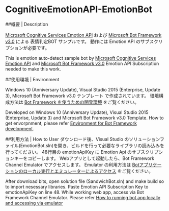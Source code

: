 # CognitiveEmotionAPI-EmotionBot

##概要 | Description

[Microsoft Cognitive Services Emotion API](https://www.microsoft.com/cognitive-services/en-us/emotion-api) および [Microsoft Bot Framework v3.0](https://www.botframework.com/) による 表情判定BOT サンプルです。
動作には Emotion API のサブスクリプションが必要です。

This is emotion auto-detect sample bot by [Microsoft Cognitive Services Emotion API](https://www.microsoft.com/cognitive-services/en-us/emotion-api) and [Microsoft Bot Framework v3.0](https://www.botframework.com/)
Emotion API Subscription needed to make this work.


##使用環境 | Environment

Windows 10 (Anniversary Update), Visual Studio 2015 (Enterprise, Update 3), Microsoft Bot Framework v3.0 テンプレート で作成されています。
環境構成方法は [Bot Framework を使うための開発環境](http://qiita.com/annie/items/edc26c0ee9603e84a2e4#bot-framework-%E3%82%92%E4%BD%BF%E3%81%86%E3%81%9F%E3%82%81%E3%81%AE%E9%96%8B%E7%99%BA%E7%92%B0%E5%A2%83) をご覧ください。

Developed on Windows 10 (Anniversary Update), Visual Studio 2015 (Enterprise, Update 3) and Microsoft Bot Framework v3.0 Template.
How to get envorpnment, please refer [Environment for Bot Framework development](http://qiita.com/annie/items/edc26c0ee9603e84a2e4#bot-framework-%E3%82%92%E4%BD%BF%E3%81%86%E3%81%9F%E3%82%81%E3%81%AE%E9%96%8B%E7%99%BA%E7%92%B0%E5%A2%83).

##利用方法 | How to User
ダウンロード後、Visual Studio のソリューションファイル(EmotionBot.sln)を開き、ビルドを行って必要なライブラリの読み込みを行ってください。
48行目の emotionApiKey に Emotion Api のサブスクリプションキーをコピーします。
Webアプリとして起動したら、Bot Framework Channel Emulator でアクセスします。
Emulator の利用方法は [Botアプリケーションのローカル実行とエミュレーターによるアクセス](http://qiita.com/annie/items/edc26c0ee9603e84a2e4#bot%E3%82%A2%E3%83%97%E3%83%AA%E3%82%B1%E3%83%BC%E3%82%B7%E3%83%A7%E3%83%B3%E3%81%AE%E3%83%AD%E3%83%BC%E3%82%AB%E3%83%AB%E5%AE%9F%E8%A1%8C%E3%81%A8%E3%82%A8%E3%83%9F%E3%83%A5%E3%83%AC%E3%83%BC%E3%82%BF%E3%83%BC%E3%81%AB%E3%82%88%E3%82%8B%E3%82%A2%E3%82%AF%E3%82%BB%E3%82%B9) をご覧ください。

After download bits, open solution file (SandwichBot.sln) and make build so to import nesessary libraries.
Paste Emotion API Subscription Key to emotionApiKey on line 48.
While working web app, access via Bot Framework Channel Emulator.
Please refer [How to running bot app locally and accessing via emulator](http://qiita.com/annie/items/edc26c0ee9603e84a2e4#bot%E3%82%A2%E3%83%97%E3%83%AA%E3%82%B1%E3%83%BC%E3%82%B7%E3%83%A7%E3%83%B3%E3%81%AE%E3%83%AD%E3%83%BC%E3%82%AB%E3%83%AB%E5%AE%9F%E8%A1%8C%E3%81%A8%E3%82%A8%E3%83%9F%E3%83%A5%E3%83%AC%E3%83%BC%E3%82%BF%E3%83%BC%E3%81%AB%E3%82%88%E3%82%8B%E3%82%A2%E3%82%AF%E3%82%BB%E3%82%B9)
